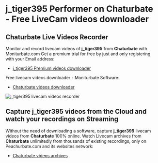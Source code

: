 # j_tiger395 Performer on Chaturbate - Free LiveCam videos downloader

## Chaturbate Live Videos Recorder

Monitor and record livecam videos of **j_tiger395** from **Chaturbate** with Moniturbate.com
Get a premium trial for free by just and only registering with your Email address:
* [j_tiger395 Premium videos downloader](https://moniturbate.com/request-demo-licence-key.html)

Free livecam videos downloader - Moniturbate Software:
* [Chaturbate videos downloader](https://moniturbate.com/moniturbate-download-software.html)

![j_tiger395 livecam videos recorder](https://peachurnet.com/templates/moniturbate-software.png)


## Capture j_tiger395 videos from the Cloud and watch your recordings on Streaming

Without the need of downloading a software, capture **j_tiger395** livecam videos from **Chaturbate** 100% online.
Watch Livecam archives from **Chaturbate** unlimitedly from thousands of existing recordings, only on Peachurbate.com and its websites network:
* [Chaturbate videos archives](https://peachurnet.com/)